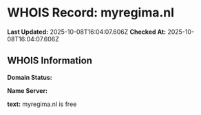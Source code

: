 # WHOIS Record: myregima.nl

**Last Updated:** 2025-10-08T16:04:07.606Z
**Checked At:** 2025-10-08T16:04:07.606Z

## WHOIS Information

**Domain Status:** 

**Name Server:** 

**text:** myregima.nl is free

